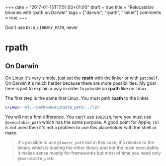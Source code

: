 +++
date = "2017-01-15T17:51:00+01:00"
draft = true
title = "Relocatable binaries with rpath on Darwin"
tags = ["darwin", "rpath", "linker"]
comments = true
+++

Don't use `DYLD_LIBRARY_PATH`, never

<!--more-->

# rpath

## On Darwin

On Linux it's very simple, just set the **rpath** with the linker or with
`patchelf`. On Darwin it's much harder because there are more possibilities. My
goal here is just to explain a way in order to provide an **rpath** like on
Linux.

The first step is the same that Linux. You must path **rpath** to the linker.

```sh
CFLAGS='-Wl,-rpath=@executable_path/../lib'
```

You will not a first difference. You can't use `$ORIGIN`, here you must use
`@executable_path` which has the same purpose. A good point for Apple, `[$]` is
not used then it's not a problem to use this placeholder with the shell or make.

> It's possible to use `@loader_path` but in this case, it's relative to the
> binary which is loading the other library and not the main executable. It
> makes sense mostly for frameworks but most of time you need only
> `@executable_path`.
